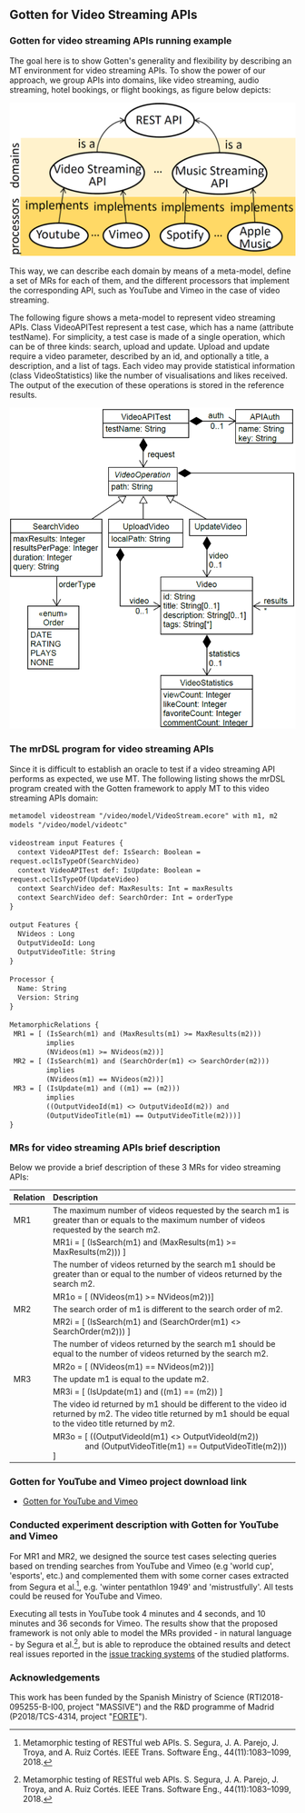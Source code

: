 ## Gotten for Video Streaming APIs

### Gotten for video streaming APIs running example

The goal here is to show Gotten's generality and flexibility by describing an MT environment for video streaming APIs. To show the power of our approach, we group APIs into domains, like video streaming, audio streaming, hotel bookings, or flight bookings, as figure below depicts:

![APIs diagram](https://raw.githubusercontent.com/g0tten/images/main/figures/apis.png)

This way, we can describe each domain by means of a meta-model, define a set of MRs for each of them, and the different processors that implement the corresponding API, such as YouTube and Vimeo in the case of video streaming.

The following figure shows a meta-model to represent video streaming APIs. Class VideoAPITest represent a test case, which has a name (attribute testName). For simplicity, a test case is made of a single operation, which can be of three kinds: search, upload and update. Upload and update require a video parameter, described by an id, and optionally a title, a description, and a list of tags. Each video may provide statistical information (class VideoStatistics) like the number of visualisations and likes received. The output of the execution of these operations is stored in the reference results.

![Video Streaming APIs meta-model](https://raw.githubusercontent.com/g0tten/images/main/model/video_streaming_mm.png)

### The mrDSL program for video streaming APIs

Since it is difficult to establish an oracle to test if a video streaming API performs as expected, we use MT. The following listing shows the mrDSL program created with the Gotten framework to apply MT to this video streaming APIs domain: 

```
metamodel videostream "/video/model/VideoStream.ecore" with m1, m2
models "/video/model/videotc" 

videostream input Features {
  context VideoAPITest def: IsSearch: Boolean = request.oclIsTypeOf(SearchVideo)
  context VideoAPITest def: IsUpdate: Boolean = request.oclIsTypeOf(UpdateVideo)
  context SearchVideo def: MaxResults: Int = maxResults
  context SearchVideo def: SearchOrder: Int = orderType
}

output Features {
  NVideos : Long
  OutputVideoId: Long
  OutputVideoTitle: String
}

Processor {
  Name: String
  Version: String
}
 
MetamorphicRelations {
 MR1 = [ (IsSearch(m1) and (MaxResults(m1) >= MaxResults(m2))) 
         implies 
         (NVideos(m1) >= NVideos(m2))]
 MR2 = [ (IsSearch(m1) and (SearchOrder(m1) <> SearchOrder(m2))) 
         implies 
         (NVideos(m1) == NVideos(m2))]
 MR3 = [ (IsUpdate(m1) and ((m1) == (m2)))
         implies 
         ((OutputVideoId(m1) <> OutputVideoId(m2)) and
         (OutputVideoTitle(m1) == OutputVideoTitle(m2)))]
}
```

### MRs for video streaming APIs brief description

Below we provide a brief description of these 3 MRs for video streaming APIs:

Relation | Description |
--- | :--- | 
MR1 | The maximum number of videos requested by the search m1 is greater than or equals to the maximum number of videos requested by the search m2. |
&nbsp; | MR1i = [ (IsSearch(m1) and (MaxResults(m1) >= MaxResults(m2))) ] |
&nbsp; | The number of videos returned by the search m1 should be greater than or equal to the number of videos returned by the search m2. |
&nbsp; | MR1o = [ (NVideos(m1) >= NVideos(m2))] |
MR2 | The search order of m1 is different to the search order of m2. |
&nbsp; | MR2i = [ (IsSearch(m1) and (SearchOrder(m1) <> SearchOrder(m2)))  ] |
&nbsp; | The number of videos returned by the search m1 should be equal to the number of videos returned by the search m2. |
&nbsp; | MR2o = [ (NVideos(m1) == NVideos(m2))] |
MR3 | The update m1 is equal to the update m2. |
&nbsp; | MR3i = [ (IsUpdate(m1) and ((m1) == (m2)) ] |
&nbsp; | The video id returned by m1 should be different to the video id returned by m2. The video title returned by m1 should be equal to the video title returned by m2. |
&nbsp; | MR3o = [ ((OutputVideoId(m1) <> OutputVideoId(m2)) <br />&nbsp;&nbsp;&nbsp;&nbsp;&nbsp;&nbsp;&nbsp;&nbsp;&nbsp;&nbsp;&nbsp;&nbsp;&nbsp;&nbsp; and (OutputVideoTitle(m1) == OutputVideoTitle(m2))) ] |

### Gotten for YouTube and Vimeo project download link

- [Gotten for YouTube and Vimeo](https://github.com/g0tten/video/zipball/main)

### Conducted experiment description with Gotten for YouTube and Vimeo

For MR1 and MR2, we designed the source test cases selecting queries based on trending searches from YouTube and Vimeo (e.g 'world cup', 'esports', etc.) and complemented them with some corner cases extracted from Segura et al.[^1], e.g. 'winter pentathlon 1949' and 'mistrustfully'. All tests could be reused for YouTube and Vimeo.

Executing all tests in YouTube took 4 minutes and 4 seconds, and 10 minutes and 36 seconds for Vimeo. The results show that the proposed framework is not only able to model the MRs provided - in natural language - by Segura et al.[^1], but is able to reproduce the obtained results and detect real issues reported in the [issue tracking systems](https://code.google.com/p/gdata-issues/issues/detail?id=5173) of the studied platforms.

[^1]: Metamorphic testing of RESTful web APIs. S. Segura, J. A. Parejo, J. Troya, and A. Ruiz Cortés. IEEE Trans. Software Eng., 44(11):1083–1099, 2018.

### Acknowledgements
This work has been funded by the Spanish Ministry of Science (RTI2018-095255-B-I00, project "MASSIVE") and the R&D programme of Madrid (P2018/TCS-4314, project "[FORTE](https://antares.sip.ucm.es/forte-cm/)").

